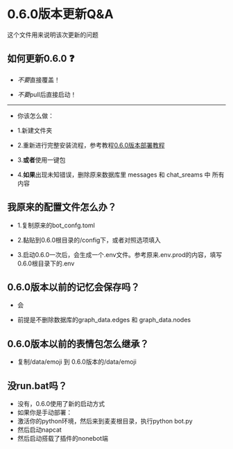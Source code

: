 # 0.6.0版本更新Q&A

这个文件用来说明该次更新的问题



## 如何更新0.6.0 ❓

- *不要*直接覆盖！

- *不要*pull后直接启动！

-----------------------------------

- 你该怎么做：

- 1.新建文件夹

- 2.重新进行完整安装流程，参考教程[0.6.0版本部署教程](../deployment/mmc_deploy.md)

- 3.**或者**使用一键包

- 4.**如果**出现未知错误，删除原来数据库里 messages 和 chat_sreams 中 所有内容

## 我原来的配置文件怎么办？

- 1.复制原来的bot_confg.toml

- 2.黏贴到0.6.0根目录的/config下，或者对照选项填入

- 3.启动0.6.0一次后，会生成一个.env文件。参考原来.env.prod的内容，填写0.6.0根目录下的.env

## 0.6.0版本以前的记忆会保存吗？

- 会


- 前提是不删除数据库的graph_data.edges 和 graph_data.nodes 

## 0.6.0版本以前的表情包怎么继承？

- 复制/data/emoji 到 0.6.0版本的/data/emoji

## 没run.bat吗？

- 没有，0.6.0使用了新的启动方式
- 如果你是手动部署：
- 激活你的python环境，然后来到麦麦根目录，执行python bot.py
- 然后启动napcat
- 然后启动搭载了插件的nonebot端

